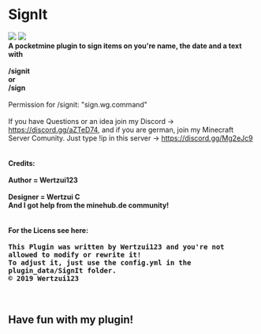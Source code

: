 # SignIt
<a href="https://poggit.pmmp.io/p/SignIt"><img src="https://poggit.pmmp.io/shield.state/SignIt"></a>
<a href="https://poggit.pmmp.io/p/SignIt"><img src="https://poggit.pmmp.io/shield.api/SignIt"></a>
<br><a href="https://raw.githubusercontent.com/Wertzui123/SignIt/56c6ee8a66dd76c098b74509f2734b40c2fa4f39/SignIt.png"></a>
<b>A pocketmine plugin to sign items on you're name, the date and a text with 
<br>
<br>/signit <text wich should be on the item>
<br>or 
<br>/sign <text wich should be on the item>
</b>
<br>
<br>Permission for /signit: "sign.wg.command"
<br>
<br>If you have Questions or an idea join my Discord -> https://discord.gg/aZTeD74, and if you are german, join my Minecraft Server Comunity. Just type !ip in this server -> https://discord.gg/Mg2eJc9
<br>
<br>
<b><br>Credits:
<br>
<br>Author = Wertzui123
<br>
<br>Designer = Wertzui C 
<br>
And I got help from the minehub.de community!
<br>
<br>
<br>For the Licens see here:
<br>
<br>
<b><kbd>This Plugin was written by Wertzui123 and you're not allowed to modify or rewrite it!
<br>To adjust it, just use the config.yml in the plugin_data/SignIt folder.
  <br>© 2019 Wertzui123</kbd></b>
<br>
<br>
<br><h2>Have fun with my plugin!</h2>
